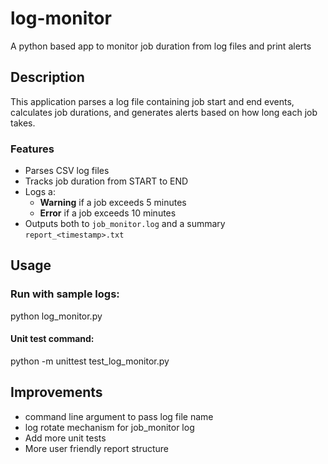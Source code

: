 # log-monitor
A python based app to monitor job duration from log files and print alerts

## Description

This application parses a log file containing job start and end events, calculates job durations, and generates alerts based on how long each job takes.

### Features

- Parses CSV log files
- Tracks job duration from START to END
- Logs a:
  - **Warning** if a job exceeds 5 minutes
  - **Error** if a job exceeds 10 minutes
- Outputs both to `job_monitor.log` and a summary `report_<timestamp>.txt`

## Usage

### Run with sample logs:

python log_monitor.py

#### Unit test command:
python -m unittest test_log_monitor.py


## Improvements
- command line argument to pass log file name
- log rotate mechanism for job_monitor log
- Add more unit tests
- More user friendly report structure
